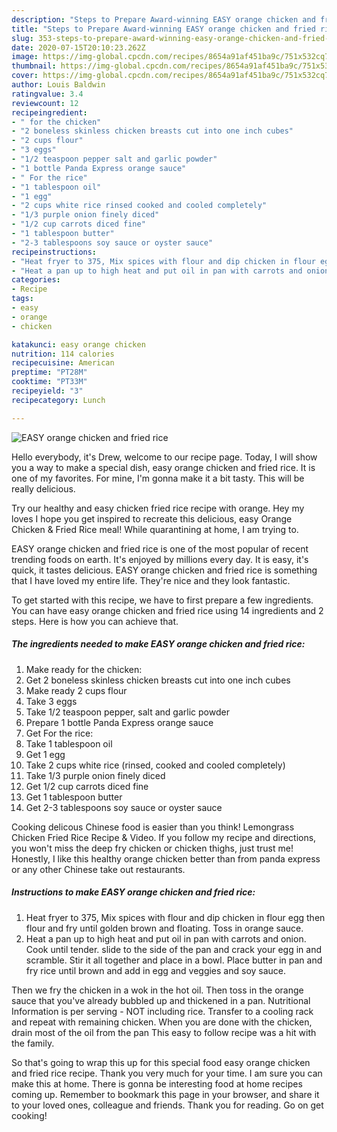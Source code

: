 ```yaml
---
description: "Steps to Prepare Award-winning EASY orange chicken and fried rice"
title: "Steps to Prepare Award-winning EASY orange chicken and fried rice"
slug: 353-steps-to-prepare-award-winning-easy-orange-chicken-and-fried-rice
date: 2020-07-15T20:10:23.262Z
image: https://img-global.cpcdn.com/recipes/8654a91af451ba9c/751x532cq70/easy-orange-chicken-and-fried-rice-recipe-main-photo.jpg
thumbnail: https://img-global.cpcdn.com/recipes/8654a91af451ba9c/751x532cq70/easy-orange-chicken-and-fried-rice-recipe-main-photo.jpg
cover: https://img-global.cpcdn.com/recipes/8654a91af451ba9c/751x532cq70/easy-orange-chicken-and-fried-rice-recipe-main-photo.jpg
author: Louis Baldwin
ratingvalue: 3.4
reviewcount: 12
recipeingredient:
- " for the chicken"
- "2 boneless skinless chicken breasts cut into one inch cubes"
- "2 cups flour"
- "3 eggs"
- "1/2 teaspoon pepper salt and garlic powder"
- "1 bottle Panda Express orange sauce"
- " For the rice"
- "1 tablespoon oil"
- "1 egg"
- "2 cups white rice rinsed cooked and cooled completely"
- "1/3 purple onion finely diced"
- "1/2 cup carrots diced fine"
- "1 tablespoon butter"
- "2-3 tablespoons soy sauce or oyster sauce"
recipeinstructions:
- "Heat fryer to 375, Mix spices with flour and dip chicken in flour egg then flour and fry until golden brown and floating. Toss in orange sauce."
- "Heat a pan up to high heat and put oil in pan with carrots and onion. Cook until tender. slide to the side of the pan and crack your egg in and scramble. Stir it all together and place in a bowl. Place butter in pan and fry rice until brown and add in egg and veggies and soy sauce."
categories:
- Recipe
tags:
- easy
- orange
- chicken

katakunci: easy orange chicken 
nutrition: 114 calories
recipecuisine: American
preptime: "PT28M"
cooktime: "PT33M"
recipeyield: "3"
recipecategory: Lunch

---
```



![EASY orange chicken and fried rice](https://img-global.cpcdn.com/recipes/8654a91af451ba9c/751x532cq70/easy-orange-chicken-and-fried-rice-recipe-main-photo.jpg)

Hello everybody, it's Drew, welcome to our recipe page. Today, I will show you a way to make a special dish, easy orange chicken and fried rice. It is one of my favorites. For mine, I'm gonna make it a bit tasty. This will be really delicious.

Try our healthy and easy chicken fried rice recipe with orange. Hey my loves I hope you get inspired to recreate this delicious, easy Orange Chicken &amp; Fried Rice meal! While quarantining at home, I am trying to.

EASY orange chicken and fried rice is one of the most popular of recent trending foods on earth. It's enjoyed by millions every day. It is easy, it's quick, it tastes delicious. EASY orange chicken and fried rice is something that I have loved my entire life. They're nice and they look fantastic.


To get started with this recipe, we have to first prepare a few ingredients. You can have easy orange chicken and fried rice using 14 ingredients and 2 steps. Here is how you can achieve that.

<!--inarticleads1-->

##### The ingredients needed to make EASY orange chicken and fried rice:

1. Make ready  for the chicken:
1. Get 2 boneless skinless chicken breasts cut into one inch cubes
1. Make ready 2 cups flour
1. Take 3 eggs
1. Take 1/2 teaspoon pepper, salt and garlic powder
1. Prepare 1 bottle Panda Express orange sauce
1. Get  For the rice:
1. Take 1 tablespoon oil
1. Get 1 egg
1. Take 2 cups white rice (rinsed, cooked and cooled completely)
1. Take 1/3 purple onion finely diced
1. Get 1/2 cup carrots diced fine
1. Get 1 tablespoon butter
1. Get 2-3 tablespoons soy sauce or oyster sauce


Cooking delicous Chinese food is easier than you think! Lemongrass Chicken Fried Rice Recipe &amp; Video. If you follow my recipe and directions, you won&#39;t miss the deep fry chicken or chicken thighs, just trust me! Honestly, I like this healthy orange chicken better than from panda express or any other Chinese take out restaurants. 

<!--inarticleads2-->

##### Instructions to make EASY orange chicken and fried rice:

1. Heat fryer to 375, Mix spices with flour and dip chicken in flour egg then flour and fry until golden brown and floating. Toss in orange sauce.
1. Heat a pan up to high heat and put oil in pan with carrots and onion. Cook until tender. slide to the side of the pan and crack your egg in and scramble. Stir it all together and place in a bowl. Place butter in pan and fry rice until brown and add in egg and veggies and soy sauce.


Then we fry the chicken in a wok in the hot oil. Then toss in the orange sauce that you&#39;ve already bubbled up and thickened in a pan. Nutritional Information is per serving - NOT including rice. Transfer to a cooling rack and repeat with remaining chicken. When you are done with the chicken, drain most of the oil from the pan This easy to follow recipe was a hit with the family. 

So that's going to wrap this up for this special food easy orange chicken and fried rice recipe. Thank you very much for your time. I am sure you can make this at home. There is gonna be interesting food at home recipes coming up. Remember to bookmark this page in your browser, and share it to your loved ones, colleague and friends. Thank you for reading. Go on get cooking!
